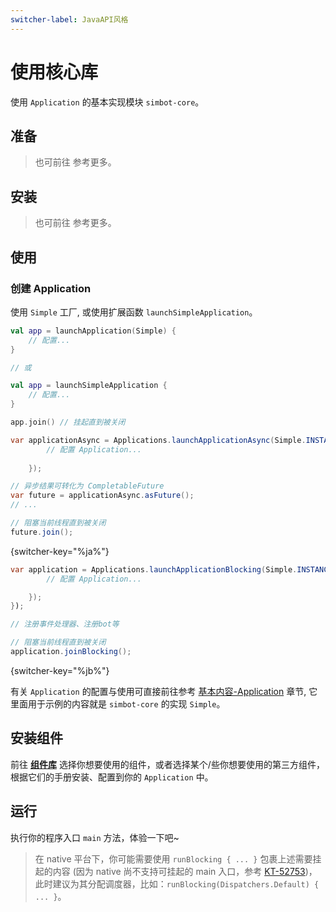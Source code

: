 ```yaml
---
switcher-label: JavaAPI风格
---
```


# 使用核心库

<tldr>

使用 `Application` 的基本实现模块 `simbot-core`。

</tldr>

## 准备

<include from="installation.md" element-id="prepare-simbot-core-snippet"></include>

> 也可前往
> <a href="installation.md#prepare-simbot-core"></a>
> 参考更多。

## 安装

<include from="refers.md" element-id="simbot-core-build"></include>

> 也可前往
> <a href="installation.md#安装核心库"></a>
> 参考更多。

## 使用

### 创建 Application

<tabs group="Code">

<tab title="Kotlin" group-key="Kotlin">

使用 `Simple` 工厂, 或使用扩展函数 `launchSimpleApplication`。

```Kotlin
val app = launchApplication(Simple) {
    // 配置...
}

// 或

val app = launchSimpleApplication {
    // 配置...
}

app.join() // 挂起直到被关闭
```

</tab>
<tab title="Java" group-key="Java">

```Java
var applicationAsync = Applications.launchApplicationAsync(Simple.INSTANCE, appConfigurer -> {
        // 配置 Application...
       
    });

// 异步结果可转化为 CompletableFuture
var future = applicationAsync.asFuture();
// ...

// 阻塞当前线程直到被关闭
future.join();
```
{switcher-key="%ja%"}

```Java
var application = Applications.launchApplicationBlocking(Simple.INSTANCE, appConfigurer -> {
        // 配置 Application...

    });
});

// 注册事件处理器、注册bot等

// 阻塞当前线程直到被关闭
application.joinBlocking();
```
{switcher-key="%jb%"}

</tab>
</tabs>

有关 `Application` 的配置与使用可直接前往参考 [基本内容-Application](basic-application.md) 章节,
它里面用于示例的内容就是 `simbot-core` 的实现 `Simple`。

## 安装组件

前往 [**组件库**](components-intro.md) 选择你想要使用的组件，或者选择某个/些你想要使用的第三方组件，
根据它们的手册安装、配置到你的 `Application` 中。

## 运行

执行你的程序入口 `main` 方法，体验一下吧~

> 在 native 平台下，你可能需要使用 `runBlocking { ... }` 包裹上述需要挂起的内容
> (因为 native 尚不支持可挂起的 main 入口，参考 [KT-52753](https://youtrack.jetbrains.com/issue/KT-52753/Native-Support-suspending-entrypoints))，
> 此时建议为其分配调度器，比如：`runBlocking(Dispatchers.Default) { ... }`。
